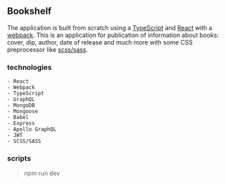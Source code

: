 ## Bookshelf
The application is built from scratch using a [TypeScript](https://www.typescriptlang.org/) and [React](https://ru.reactjs.org/) with a [webpack](https://webpack.js.org/). This is an application for publication of information about books: cover, dip, author, date of release and much more with some CSS preprocessor like [scss/sass](https://sass-lang.com/).

### technologies
    - React 
    - Webpack
    - TypeScript
    - GraphQL
    - MongoDB
    - Mongoose
    - Babel
    - Express
    - Apollo GraphQL
    - JWT
    - SCSS/SASS
### scripts

> npm run dev

